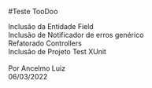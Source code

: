 #Teste TooDoo

Inclusão da Entidade Field<br>
Inclusão de Notificador de erros genérico<br>
Refatorado Controllers<br>
Inclusão de Projeto Test XUnit
<br><br>
Por Ancelmo Luiz<br>
06/03/2022
